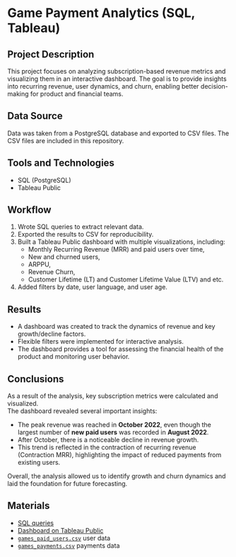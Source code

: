 # Game Payment Analytics (SQL, Tableau)

## Project Description
This project focuses on analyzing subscription-based revenue metrics and visualizing them in an interactive dashboard. 
The goal is to provide insights into recurring revenue, user dynamics, and churn, enabling better decision-making for product and financial teams.

## Data Source
Data was taken from a PostgreSQL database and exported to CSV files. The CSV files are included in this repository.

## Tools and Technologies
- SQL (PostgreSQL)
- Tableau Public

## Workflow
1. Wrote SQL queries to extract relevant data.
2. Exported the results to CSV for reproducibility.
3. Built a Tableau Public dashboard with multiple visualizations, including:
   - Monthly Recurring Revenue (MRR) and paid users over time,
   - New and churned users,
   - ARPPU,
   - Revenue Churn,
   - Customer Lifetime (LT) and Customer Lifetime Value (LTV) and etc.
4. Added filters by date, user language, and user age.

## Results
- A dashboard was created to track the dynamics of revenue and key growth/decline factors.
- Flexible filters were implemented for interactive analysis.
- The dashboard provides a tool for assessing the financial health of the product and monitoring user behavior.

## Conclusions
As a result of the analysis, key subscription metrics were calculated and visualized.  
The dashboard revealed several important insights:
- The peak revenue was reached in **October 2022**, even though the largest number of **new paid users** was recorded in **August 2022**.  
- After October, there is a noticeable decline in revenue growth.  
- This trend is reflected in the contraction of recurring revenue (Contraction MRR), highlighting the impact of reduced payments from existing users.  

Overall, the analysis allowed us to identify growth and churn dynamics and laid the foundation for future forecasting.

## Materials
- [SQL queries](./queries.sql)
- [Dashboard on Tableau Public](https://public.tableau.com/views/GamerpaymentsAnalytics/Dashboard?:language=en-US&:sid=&:redirect=auth&:display_count=n&:origin=viz_share_link)
- [`games_paid_users.csv`](./games_paid_users.csv)  user data  
- [`games_payments.csv`](./games_payments.csv)  payments data  
